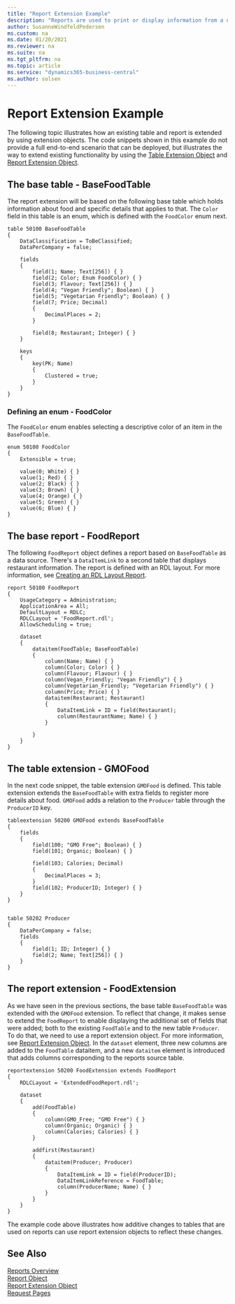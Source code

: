 ```yaml
---
title: "Report Extension Example"
description: "Reports are used to print or display information from a database."
author: SusanneWindfeldPedersen
ms.custom: na
ms.date: 01/20/2021
ms.reviewer: na
ms.suite: na
ms.tgt_pltfrm: na
ms.topic: article
ms.service: "dynamics365-business-central"
ms.author: solsen
---
```


# Report Extension Example

The following topic illustrates how an existing table and report is extended by using extension objects. The code snippets shown in this example do not provide a full end-to-end scenario that can be deployed, but illustrates the way to extend existing functionality by using the [Table Extension Object](devenv-table-ext-object.md) and [Report Extension Object](devenv-report-ext-object.md).

## The base table - BaseFoodTable

The report extension will be based on the following base table which holds information about food and specific details that applies to that. The `Color` field in this table is an enum, which is defined with the `FoodColor` enum next.

```al
table 50100 BaseFoodTable
{
    DataClassification = ToBeClassified;
    DataPerCompany = false;

    fields
    {
        field(1; Name; Text[256]) { }
        field(2; Color; Enum FoodColor) { }
        field(3; Flavour; Text[256]) { }
        field(4; "Vegan Friendly"; Boolean) { }
        field(5; "Vegetarian Friendly"; Boolean) { }
        field(7; Price; Decimal)
        {
            DecimalPlaces = 2;
        }

        field(8; Restaurant; Integer) { }
    }

    keys
    {
        key(PK; Name)
        {
            Clustered = true;
        }
    }
}
```

### Defining an enum - FoodColor

The `FoodColor` enum enables selecting a descriptive color of an item in the `BaseFoodTable`.

```al
enum 50100 FoodColor
{
    Extensible = true;

    value(0; White) { }
    value(1; Red) { }
    value(2; Black) { }
    value(3; Brown) { }
    value(4; Orange) { }
    value(5; Green) { }
    value(6; Blue) { }
}
```

## The base report - FoodReport

The following `FoodReport` object defines a report based on `BaseFoodTable` as a data source. There's a `DataItemLink` to a second table that displays restaurant information. The report is defined with an RDL layout. For more information, see [Creating an RDL Layout Report](devenv-howto-rdl-report-layout.md).

```al
report 50100 FoodReport
{
    UsageCategory = Administration;
    ApplicationArea = All;
    DefaultLayout = RDLC;
    RDLCLayout = 'FoodReport.rdl';
    AllowScheduling = true;

    dataset
    {
        dataitem(FoodTable; BaseFoodTable)
        {
            column(Name; Name) { }
            column(Color; Color) { }
            column(Flavour; Flavour) { }
            column(Vegan_Friendly; "Vegan Friendly") { }
            column(Vegetarian_Friendly; "Vegetarian Friendly") { }
            column(Price; Price) { }
            dataitem(Restaurant; Restaurant)
            {
                DataItemLink = ID = field(Restaurant);
                column(RestaurantName; Name) { }
            }

        }
    }
}
```

## The table extension - GMOFood

In the next code snippet, the table extension `GMOFood` is defined. This table extension extends the `BaseFoodTable` with extra fields to register more details about food. `GMOFood` adds a relation to the `Producer` table through the `ProducerID` key.

```al
tableextension 50200 GMOFood extends BaseFoodTable
{
    fields
    {
        field(100; "GMO Free"; Boolean) { }
        field(101; Organic; Boolean) { }

        field(103; Calories; Decimal)
        {
            DecimalPlaces = 3;
        }
        field(102; ProducerID; Integer) { }
    }
}


table 50202 Producer
{
    DataPerCompany = false;
    fields
    {
        field(1; ID; Integer) { }
        field(2; Name; Text[256]) { }
    }
}
```

## The report extension - FoodExtension

As we have seen in the previous sections, the base table `BaseFoodTable` was extended with the `GMOFood` extension. To reflect that change, it makes sense to extend the `FoodReport` to enable displaying the additional set of fields that were added; both to the existing `FoodTable` and to the new table `Producer`. To do that, we need to use a report extension object. For more information, see [Report Extension Object](devenv-report-ext-object.md). In the `dataset` element, three new columns are added to the `FoodTable` dataitem, and a new `dataitem` element is introduced that adds columns corresponding to the reports source table.


```al
reportextension 50200 FoodExtension extends FoodReport
{
    RDLCLayout = 'ExtendedFoodReport.rdl';

    dataset
    {
        add(FoodTable)
        {
            column(GMO_Free; "GMO Free") { }
            column(Organic; Organic) { }
            column(Calories; Calories) { }
        }

        addfirst(Restaurant)
        {
            dataitem(Producer; Producer)
            {
                DataItemLink = ID = field(ProducerID);
                DataItemLinkReference = FoodTable;
                column(ProducerName; Name) { }
            }
        }
    }
}
```

The example code above illustrates how additive changes to tables that are used on reports can use report extension objects to reflect these changes.

## See Also

[Reports Overview](devenv-reports.md)  
[Report Object](devenv-report-object.md)  
[Report Extension Object](devenv-report-ext-object.md)  
[Request Pages](devenv-request-pages.md)